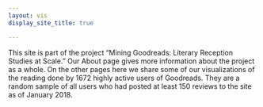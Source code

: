 ```yaml
--- 
layout: vis
display_site_title: true

---
```


This site is part of the project “Mining Goodreads: Literary Reception Studies at Scale.”  Our About page gives more information about the project as a whole.  On the other pages here we share some of our visualizations of the reading done by 1672 highly active users of Goodreads. They are a random sample of all users who had posted at least 150 reviews to the site as of January 2018.     
